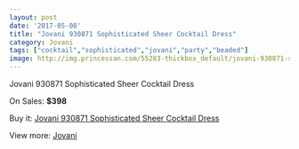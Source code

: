 ```yaml
---
layout: post
date: '2017-05-08'
title: "Jovani 930871 Sophisticated Sheer Cocktail Dress"
category: Jovani
tags: ["cocktail","sophisticated","jovani","party","beaded"]
image: http://img.princessan.com/55283-thickbox_default/jovani-930871-sophisticated-sheer-cocktail-dress.jpg
---
```

Jovani 930871 Sophisticated Sheer Cocktail Dress

On Sales: **$398**
<a href="https://www.princessan.com/en/jovani/24849-jovani-930871-sophisticated-sheer-cocktail-dress.html"><amp-img layout="responsive" width="600" height="600" src="//img.princessan.com/55283-thickbox_default/jovani-930871-sophisticated-sheer-cocktail-dress.jpg" alt="Jovani 930871 Sophisticated Sheer Cocktail Dress 0" /></a>
<a href="https://www.princessan.com/en/jovani/24849-jovani-930871-sophisticated-sheer-cocktail-dress.html"><amp-img layout="responsive" width="600" height="600" src="//img.princessan.com/55284-thickbox_default/jovani-930871-sophisticated-sheer-cocktail-dress.jpg" alt="Jovani 930871 Sophisticated Sheer Cocktail Dress 1" /></a>

Buy it: [Jovani 930871 Sophisticated Sheer Cocktail Dress](https://www.princessan.com/en/jovani/24849-jovani-930871-sophisticated-sheer-cocktail-dress.html "Jovani 930871 Sophisticated Sheer Cocktail Dress")

View more: [Jovani](https://www.princessan.com/en/26-jovani "Jovani")